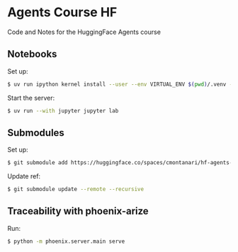 # Agents Course HF

Code and Notes for the HuggingFace Agents course

## Notebooks
Set up:
```bash
$ uv run ipython kernel install --user --env VIRTUAL_ENV $(pwd)/.venv --name=agents-course-hf
```

Start the server:
```bash
$ uv run --with jupyter jupyter lab
```


## Submodules
Set up:
```bash
$ git submodule add https://huggingface.co/spaces/cmontanari/hf-agents-course-unit-1
```

Update ref:
```bash
$ git submodule update --remote --recursive
```

## Traceability with phoenix-arize

Run:
```bash
$ python -m phoenix.server.main serve
```
